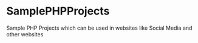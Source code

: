 # SamplePHPProjects
 
Sample PHP Projects which can be used in websites like Social Media and other websites  
